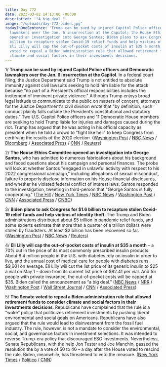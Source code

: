 ```yaml
---
title: Day 772
date: 2023-03-02 14:13:00 -08:00
description: '"A big deal."'
image: "/uploads/day-772-biden.jpg"
todayInOneSentence: 'Trump can be sued by injured Capitol Police officers and Democratic
  lawmakers over the Jan. 6 insurrection at the Capitol; the House Ethics Committee
  opened an investigation into George Santos; Biden plans to ask Congress for $1.6
  billion to recapture stolen Covid-19 relief funds and help victims of identity theft;
  Eli Lilly will cap the out-of-pocket costs of insulin at $35 a month; and the Senate
  voted to repeal a Biden administration rule that allowed retirement funds to consider
  climate and social factors in their investments decisions. '
---
```


1/ **Trump can be sued by injured Capitol Police officers and Democratic lawmakers over the Jan. 6 insurrection at the Capitol**. In a federal court filing, the Justice Department said Trump is not entitled to absolute immunity against civil lawsuits seeking to hold him liable for the attack because “no part of a President’s official responsibilities includes the incitement of imminent private violence." Although Trump enjoys broad legal latitude to communicate to the public on matters of concern, attorneys for the Justice Department's civil division wrote that "by definition, such conduct plainly falls outside the President’s constitutional and statutory duties.” Two U.S. Capitol Police officers and 11 Democratic House members are seeking to hold Trump liable for injuries and damages caused during the riot. Trump has argued that he was acting in his official capacity as president when he told a crowd to "fight like hell" to keep Congress from certifying the results of the 2020 election. ([Washington Post](https://www.washingtonpost.com/dc-md-va/2023/03/02/trump-jan6-lawsuit-riot/) / [NBC News](https://www.nbcnews.com/politics/donald-trump/doj-says-trump-can-sued-police-jan-6-rcna73127) / [Bloomberg](https://apnews.com/article/trump-jan-6-capitol-police-congress-immunity-d18d0c6369837c725578cf6e13c18883) / [Associated Press](https://apnews.com/article/trump-jan-6-capitol-police-congress-immunity-d18d0c6369837c725578cf6e13c18883) / [CNN](https://www.cnn.com/2023/03/02/politics/donald-trump-justice-department-january-6) / [Reuters](https://www.reuters.com/legal/us-justice-dept-seeks-rejection-trump-immunity-claim-jan-6-lawsuits-2023-03-02/))

2/ **The House Ethics Committee opened an investigation into George Santos**, who has admitted to numerous fabrications about his background and faced questions about his campaign and personal finances. The probe will look at whether Santos "engaged in unlawful activity with respect to his 2022 congressional campaign," including allegations of sexual misconduct, failure to properly disclose information on his House financial disclosures, and whether he violated federal conflict of interest laws. Santos responded to the investigation, tweeting in third-person that "George Santos is fully cooperating." ([The Hill](https://thehill.com/homenews/house/3881305-house-ethics-committee-launches-george-santos-investigation/) / [New York Times](https://www.nytimes.com/2023/03/02/nyregion/george-santos-ethics-investigation.html) / [NBC News](https://www.nbcnews.com/politics/congress/house-ethics-committee-opens-investigation-rep-george-santos-rcna73157) / [Washington Post](https://www.washingtonpost.com/politics/2023/03/02/santos-ethics-investigation/) / [CNN](https://www.cnn.com/2023/03/02/politics/george-santos-house-ethics-committee) / [Associated Press](https://apnews.com/article/george-santos-ethics-republicans-congress-898cc3e7e6af8659f9c6249f187362d4) / [CNBC](https://www.cnbc.com/2023/03/02/house-ethics-panel-opens-investigation-of-rep-george-santos-on-range-of-issues.html))

3/ **Biden plans to ask Congress for $1.6 billion to recapture stolen Covid-19 relief funds and help victims of identity theft**. The Trump and Biden administrations distributed about $5 trillion in pandemic relief funds, and some experts estimate that more than a quarter of a trillion dollars were stolen by fraudsters. At least $2 billion has been recovered so far. ([Washington Post](https://www.washingtonpost.com/business/2023/03/02/covid-aid-fraud-biden-request/) / [NBC News](https://www.nbcnews.com/politics/white-house/white-house-pitches-16-billion-plan-targeting-covid-relief-fraud-rcna73013) / [Reuters](https://www.reuters.com/world/us/biden-seeks-16-bln-tackle-covid-relief-fraud-ahead-republican-probes-2023-03-02/))

4/ **Eli Lilly will cap the out-of-pocket costs of insulin at $35 a month** – a 70% cut in the price of its most commonly prescribed insulin products. About 8.4 million people in the U.S. with diabetes rely on insulin in order to live, and the annual cost of medical care for people with diabetes runs $9,601 on average. Eli Lilly will cut the list price of its generic insulin to $25 a vial on May 1 – down from its current list price of $82.41 per vial. And for people with private insurance, the out-of-pocket costs will be capped at $35. Biden called the announcement as “a big deal.” ([NBC News](https://www.nbcnews.com/health/health-news/eli-lilly-caps-cost-insulin-35-month-rcna72713) / [NPR](https://www.npr.org/2023/03/01/1160339792/eli-lilly-insulin-price) / [Washington Post](https://www.washingtonpost.com/business/2023/03/01/eli-lilly-insulin/) / [Wall Street Journal](https://www.wsj.com/articles/eli-lilly-to-cut-prices-of-insulin-drugs-by-70-c554f516?mod=hp_lead_pos2) / [CNN](https://www.cnn.com/2023/03/01/health/eli-lilly-insulin-prices-diabetes/) / [Associated Press](https://apnews.com/article/insulin-diabetes-humalog-humulin-prescription-drugs-eli-lilly-lantus-419db92bfe554894bdc9c7463f2f3183))

5/ **The Senate voted to repeal a Biden administration rule that allowed retirement funds to consider climate and social factors in their investments decisions**. Republicans have complained that the rule is a “woke” policy that politicizes retirement investments by pushing liberal environmental and social goals on Americans. Republicans have also argued that the rule would lead to disinvestment from the fossil fuel industry. The rule, however, is not a mandate to consider the environmental, social, and governance factors in investment selections. It was intended to reverse Trump-era policy that discouraged ESG investments. Nevertheless, Senate Republicans, with the help Jon Tester and Joe Manchin, passed the resolution the by a vote of 50 to 46 – a day after the House voted to rescind the rule. Biden, meanwhile, has threatened to veto the measure. ([New York Times](https://www.nytimes.com/2023/03/01/us/politics/congress-esg-investment-rule.html) / [Politico](https://www.politico.com/news/2023/02/28/woke-capitalism-esg-vote-00084729) / [CNN](https://www.cnn.com/2023/03/01/politics/senate-vote-esg-rule/index.html))



